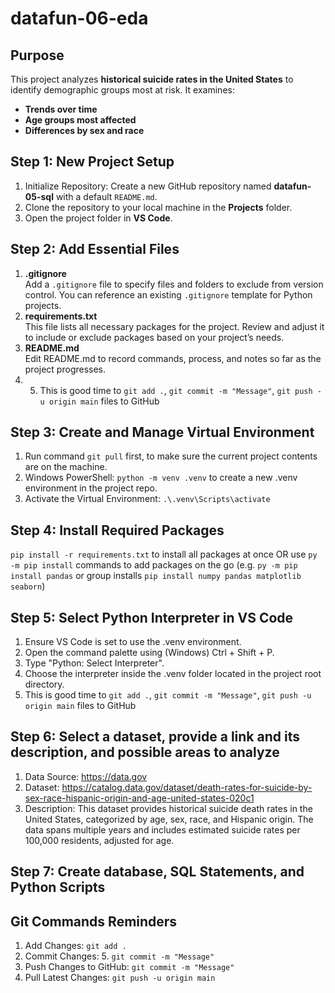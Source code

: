 # datafun-06-eda

## Purpose  
This project analyzes **historical suicide rates in the United States** to identify demographic groups most at risk. It examines:  
- **Trends over time**  
- **Age groups most affected**  
- **Differences by sex and race**  

## Step 1: New Project Setup
1. Initialize Repository: Create a new GitHub repository named **datafun-05-sql** with a default `README.md`.
2. Clone the repository to your local machine in the **Projects** folder.
3. Open the project folder in **VS Code**.

## Step 2: Add Essential Files
1. **.gitignore**  
   Add a `.gitignore` file to specify files and folders to exclude from version control. You can reference an existing `.gitignore` template for Python projects.
2. **requirements.txt**  
   This file lists all necessary packages for the project. Review and adjust it to include or exclude packages based on your project’s needs.
3. **README.md**  
   Edit README.md to record commands, process, and notes so far as the project progresses.
4. 5. This is good time to `git add .`, `git commit -m "Message"`, `git push -u origin main` files to GitHub

## Step 3: Create and Manage Virtual Environment
1. Run command `git pull` first, to make sure the current project contents are on the machine.
2. Windows PowerShell: `python -m venv .venv` to create a new .venv environment in the project repo.
3. Activate the Virtual Environment: `.\.venv\Scripts\activate`

## Step 4: Install Required Packages
`pip install -r requirements.txt` to install all packages at once OR use `py -m pip install` commands to add packages on the go (e.g. `py -m pip install pandas` or group installs `pip install numpy pandas matplotlib seaborn`)

## Step 5: Select Python Interpreter in VS Code
1. Ensure VS Code is set to use the .venv environment.
2. Open the command palette using (Windows) Ctrl + Shift + P.
3. Type "Python: Select Interpreter".
4. Choose the interpreter inside the .venv folder located in the project root directory.
5. This is good time to `git add .`, `git commit -m "Message"`, `git push -u origin main` files to GitHub

## Step 6: Select a dataset, provide a link and its description, and possible areas to analyze
1. Data Source: https://data.gov 
2. Dataset: https://catalog.data.gov/dataset/death-rates-for-suicide-by-sex-race-hispanic-origin-and-age-united-states-020c1
3. Description: This dataset provides historical suicide death rates in the United States, categorized by age, sex, race, and Hispanic origin. The data spans multiple years and includes estimated suicide rates per 100,000 residents, adjusted for age.

## Step 7: Create database, SQL Statements, and Python Scripts 

## Git Commands Reminders 
1. Add Changes: `git add .`
2. Commit Changes: 5. `git commit -m "Message"`
3. Push Changes to GitHub: `git commit -m "Message"`
4. Pull Latest Changes:  `git push -u origin main`